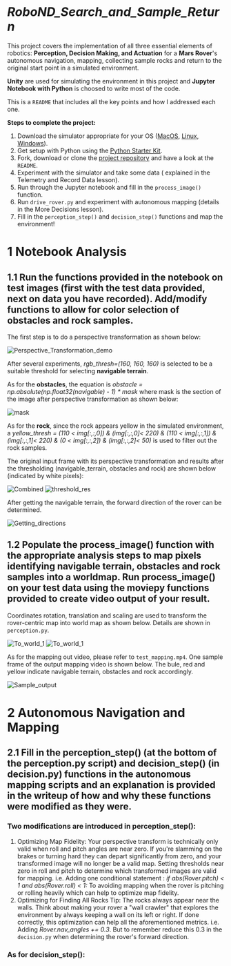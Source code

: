 # *RoboND_Search_and_Sample_Return*

This project covers the implementation of all three essential elements of robotics: **Perception, Decision Making, and Actuation** for a **Mars Rover**'s autonomous navigation, mapping, collecting sample rocks and return to the original start point in a simulated environment.

**Unity** are used for simulating the environment in this project and **Jupyter Notebook with Python** is choosed to write most of the code.

This is a `README` that includes all the key points and how I addressed each one.

**Steps to complete the project:**  


1. Download the simulator appropriate for your OS ([MacOS](https://s3-us-west-1.amazonaws.com/udacity-robotics/Rover+Unity+Sims/Mac_Roversim.zip), [Linux](https://s3-us-west-1.amazonaws.com/udacity-robotics/Rover+Unity+Sims/Linux_Roversim.zip), [Windows](https://s3-us-west-1.amazonaws.com/udacity-robotics/Rover+Unity+Sims/Windows_Roversim.zip)).
2. Get setup with Python using the [Python Starter Kit](https://github.com/udacity/RoboND-Python-StarterKit/blob/master/doc/configure_via_anaconda.md).
3. Fork, download or clone the [project repository](https://github.com/udacity/RoboND-Rover-Project) and have a look at the `README`.
4. Experiment with the simulator and take some data ( explained in the Telemetry and Record Data lesson).
5. Run through the Jupyter notebook and fill in the `process_image()` function.
6. Run `drive_rover.py` and experiment with autonomous mapping (details in the More Decisions lesson).
7. Fill in the `perception_step()` and `decision_step()` functions and map the environment!

# 1 Notebook Analysis
## 1.1 Run the functions provided in the notebook on test images (first with the test data provided, next on data you have recorded). Add/modify functions to allow for color selection of obstacles and rock samples.

The first step is to do a perspective transformation as shown below:

![Perspective_Transformation_demo](image/Perspective_Transformation_demo.PNG)

After several experiments, *rgb_thresh=(160, 160, 160)* is selected to be a suitable threshold for selecting **navigable terrain**.

As for the **obstacles**, the equation is *obstacle = np.absolute(np.float32(navigable) - 1) * mask* where mask is the section of the image after perspective transformation as shown below:

![mask](image/mask.PNG)

As for the **rock**, since the rock appears yellow in the simulated environment, a *yellow_thresh = (110 < img[:,:,0]) & (img[:,:,0]< 220) & (110 < img[:,:,1]) & (img[:,:,1]< 220) & (0 < img[:,:,2]) & (img[:,:,2]< 50)* is used to filter out the rock samples.

The original input frame with its perspective transformation and results after the thresholding (navigable_terrain, obstacles and rock) are shown below (indicated by white pixels):

![Combined](image/Combined.jpg)
![threshold_res](image/threshold_res.PNG)

After getting the navigable terrain, the forward direction of the rover can be determined.

![Getting_directions](image/Directions.PNG)

## 1.2 Populate the process_image() function with the appropriate analysis steps to map pixels identifying navigable terrain, obstacles and rock samples into a worldmap. Run process_image() on your test data using the moviepy functions provided to create video output of your result.

Coordinates rotation, translation and scaling are used to transform the rover-centric map into world map as shown below. Details are shown in `perception.py`.

![To_world_1](image/To_world_1.PNG)
![To_world_1](image/To_world_2.PNG)

As for the mapping out video, please refer to `test_mapping.mp4`. One sample frame of the output mapping video is shown below. The bule, red and yellow indicate navigable terrain, obstacles and rock accordingly.

![Sample_output](image/Sample_output.png)

# 2 Autonomous Navigation and Mapping
## 2.1 Fill in the perception_step() (at the bottom of the perception.py script) and decision_step() (in decision.py) functions in the autonomous mapping scripts and an explanation is provided in the writeup of how and why these functions were modified as they were.

### Two modifications are introduced in perception_step():
1. Optimizing Map Fidelity: Your perspective transform is technically only valid when roll and pitch angles are near zero. If you're slamming on the brakes or turning hard they can depart significantly from zero, and your transformed image will no longer be a valid map. Setting thresholds near zero in roll and pitch to determine which transformed images are valid for mapping. i.e. Adding one conditional statement : *if abs(Rover.pitch) < 1 and abs(Rover.roll) < 1:* To avoiding mapping when the rover is pitching or rolling heavily which can help to optimize map fidelity.
2. Optimizing for Finding All Rocks Tip: The rocks always appear near the walls. Think about making your rover a "wall crawler" that explores the environment by always keeping a wall on its left or right. If done correctly, this optimization can help all the aforementioned metrics. i.e. Adding *Rover.nav_angles += 0.3*. But to remember reduce this 0.3 in the `decision.py` when determining the rover's forward direction.

### As for decision_step():

